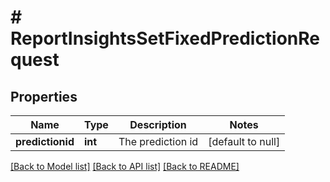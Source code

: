 # # ReportInsightsSetFixedPredictionRequest

## Properties

Name | Type | Description | Notes
------------ | ------------- | ------------- | -------------
**predictionid** | **int** | The prediction id | [default to null]

[[Back to Model list]](../../README.md#models) [[Back to API list]](../../README.md#endpoints) [[Back to README]](../../README.md)
